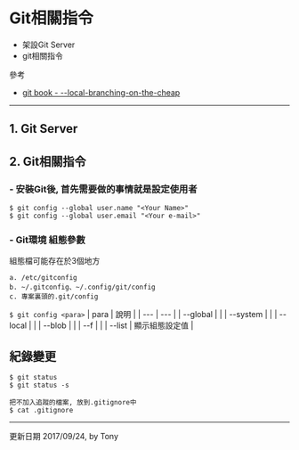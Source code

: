 # Git相關指令
- 架設Git Server
- git相關指令

參考
- [git book - --local-branching-on-the-cheap](https://git-scm.com/book/zh-tw/v2)

---

## 1. Git Server


## 2. Git相關指令

### - 安裝Git後, 首先需要做的事情就是設定使用者

```
$ git config --global user.name "<Your Name>"
$ git config --global user.email "<Your e-mail>"
```

### - Git環境 組態參數

組態檔可能存在於3個地方

    a. /etc/gitconfig
    b. ~/.gitconfig、~/.config/git/config
    c. 專案裏頭的.git/config




```$ git config <para>```
| para | 說明 |
| --- | --- |
| --global |  |
| --system |  |
| --local |  |
| --blob |  |
| --f |  |
| --list | 顯示組態設定值 |

## 紀錄變更

```
$ git status
$ git status -s

把不加入追蹤的檔案, 放到.gitignore中
$ cat .gitignore
```




---
更新日期 2017/09/24, by Tony